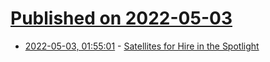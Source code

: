 # [Published on 2022-05-03](index.md)

* [2022-05-03, 01:55:01](https://news.ycombinator.com/item?id=31243500) - [Satellites for Hire in the Spotlight](https://www.wsj.com/articles/ukraine-war-puts-spy-satellites-for-hire-in-the-spotlight-11651410002)
